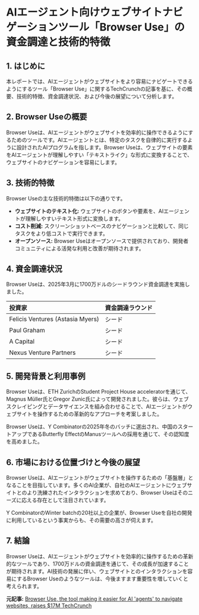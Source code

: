 # AIエージェント向けウェブサイトナビゲーションツール「Browser Use」の資金調達と技術的特徴

## 1. はじめに

本レポートでは、AIエージェントがウェブサイトをより容易にナビゲートできるようにするツール「Browser Use」に関するTechCrunchの記事を基に、その概要、技術的特徴、資金調達状況、および今後の展望について分析します。

## 2. Browser Useの概要

Browser Useは、AIエージェントがウェブサイトを効率的に操作できるようにするためのツールです。AIエージェントとは、特定のタスクを自律的に実行するように設計されたAIプログラムを指します。Browser Useは、ウェブサイトの要素をAIエージェントが理解しやすい「テキストライク」な形式に変換することで、ウェブサイトのナビゲーションを容易にします。

## 3. 技術的特徴

Browser Useの主な技術的特徴は以下の通りです。

* **ウェブサイトのテキスト化:** ウェブサイトのボタンや要素を、AIエージェントが理解しやすいテキスト形式に変換します。
* **コスト削減:** スクリーンショットベースのナビゲーションと比較して、同じタスクをより低コストで実行できます。
* **オープンソース:** Browser Useはオープンソースで提供されており、開発者コミュニティによる活発な利用と改善が期待されます。

## 4. 資金調達状況

Browser Useは、2025年3月に1700万ドルのシードラウンド資金調達を実施しました。

| 投資家 | 資金調達ラウンド |
| :----------------------------------- | :--------------- |
| Felicis Ventures (Astasia Myers) | シード |
| Paul Graham | シード |
| A Capital | シード |
| Nexus Venture Partners | シード |

## 5. 開発背景と利用事例

Browser Useは、ETH ZurichのStudent Project House acceleratorを通じて、Magnus Müller氏とGregor Zunic氏によって開発されました。彼らは、ウェブスクレイピングとデータサイエンスを組み合わせることで、AIエージェントがウェブサイトを操作するための革新的なアプローチを考案しました。

Browser Useは、Y Combinatorの2025年冬のバッチに選出され、中国のスタートアップであるButterfly EffectのManusツールへの採用を通じて、その認知度を高めました。

## 6. 市場における位置づけと今後の展望

Browser Useは、AIエージェントがウェブサイトを操作するための「基盤層」となることを目指しています。多くのAI企業が、自社のAIエージェントにウェブサイトとのより洗練されたインタラクションを求めており、Browser Useはそのニーズに応える存在として注目されています。

Y CombinatorのWinter batchの20社以上の企業が、Browser Useを自社の開発に利用しているという事実からも、その需要の高さが伺えます。

## 7. 結論

Browser Useは、AIエージェントがウェブサイトを効率的に操作するための革新的なツールであり、1700万ドルの資金調達を通じて、その成長が加速することが期待されます。AI技術の発展に伴い、ウェブサイトとのインタラクションを容易にするBrowser Useのようなツールは、今後ますます重要性を増していくと考えられます。


**元記事:** [Browser Use, the tool making it easier for AI 'agents' to navigate websites, raises $17M TechCrunch](https://techcrunch.com/2025/03/23/browser-use-the-tool-making-it-easier-for-ai-agents-to-navigate-websites-raises-17m/)